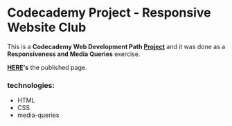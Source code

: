 # Codecademy Project - Responsive Website Club

This is a __Codecademy Web Development Path [Project](https://www.codecademy.com/practice/projects/responsive-club-website)__
and it was done as a __Responsiveness and Media Queries__ exercise.

**[HERE](https://mariaburmeister.github.io/Codecademy_ResponsiveWebsiteClub/)'s** the published page. 

### technologies:
  - HTML
  - CSS
  - media-queries
